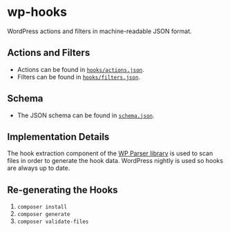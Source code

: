 # wp-hooks

WordPress actions and filters in machine-readable JSON format.

## Actions and Filters

* Actions can be found in [`hooks/actions.json`](hooks/actions.json).
* Filters can be found in [`hooks/filters.json`](hooks/filters.json).

## Schema

* The JSON schema can be found in [`schema.json`](schema.json).

## Implementation Details

The hook extraction component of the [WP Parser library](https://github.com/WordPress/phpdoc-parser) is used to scan files in order to generate the hook data. WordPress nightly is used so hooks are always up to date.

## Re-generating the Hooks

1. `composer install`
2. `composer generate`
3. `composer validate-files`
